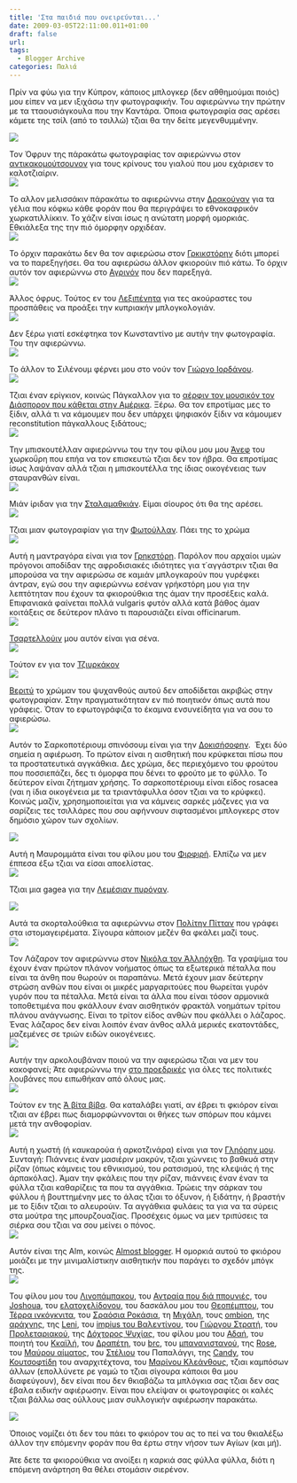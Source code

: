 ```yaml
---
title: 'Στα παιδιά που ονειρεύνται...'
date: 2009-03-05T22:11:00.011+01:00
draft: false
url: 
tags:
  - Blogger Archive
categories: Παλιά
---
```


  

Πρίν να φύω για την Κύπρον, κάποιος μπλογκερ (δεν αθθημούμαι ποιός) μου είπεν να μεν ιξιχάσω την φωτογραφικήν. Του αφιερώννω την πρώτην με τα τταουσιάγκουλα που την Καντάρα. Όποια φωτογραφία σας αρέσει κάμετε της τσίλ (από το τσιλλώ) τζιαι θα την δείτε μεγενθυμμένην.

  

[![](https://blogger.googleusercontent.com/img/b/R29vZ2xl/AVvXsEheacdwITyTFVCwyU-xwiBWIf3BrWK8FH9TlkueBZrCld83u9Jj2-BVWp-Qj99Uxqok9XyvDf48Cqzqv9yM3EIr5wpYBYDpejVneynHaZlN_hpd5_eoehKA3G2o-rP8MziP_eY0hsO78Qg/s400/DSCN7861.JPG)](https://blogger.googleusercontent.com/img/b/R29vZ2xl/AVvXsEheacdwITyTFVCwyU-xwiBWIf3BrWK8FH9TlkueBZrCld83u9Jj2-BVWp-Qj99Uxqok9XyvDf48Cqzqv9yM3EIr5wpYBYDpejVneynHaZlN_hpd5_eoehKA3G2o-rP8MziP_eY0hsO78Qg/s1600-h/DSCN7861.JPG)

Τον Όφρυν της πάρακάτω φωτογραφίας τον αφιερώννω στον [αντικακομούτσουνον](http://kakomoutsounos.blogspot.com/) για τους κρίνους του γιαλού που μου εχάρισεν το καλοτζιαίριν.  
[![](https://blogger.googleusercontent.com/img/b/R29vZ2xl/AVvXsEhhYQNfs339fqtqD8glmz27eO0QRjm94YSHb9dgve5e3_BYKuJvCshf3gvpvekQr8Sjwx3QRFrAd2I-Mn-c1Nqb32MwINTqVXj8YnRTw-ibpMxuozWplitxjldHyc254C42_3rR37Sfl0s/s400/DSCN8077.JPG)](https://blogger.googleusercontent.com/img/b/R29vZ2xl/AVvXsEhhYQNfs339fqtqD8glmz27eO0QRjm94YSHb9dgve5e3_BYKuJvCshf3gvpvekQr8Sjwx3QRFrAd2I-Mn-c1Nqb32MwINTqVXj8YnRTw-ibpMxuozWplitxjldHyc254C42_3rR37Sfl0s/s1600-h/DSCN8077.JPG)

  

Το αλλον μελισσάκιν πάρακάτω το αφιερώννω στην [Δρακούναν](http://drakouna.blogspot.com/) για τα γέλια που κόφκω κάθε φοράν που θα περιγράψει το εθνοκαφρικόν χωρκατιλλίκκιν. Το χάζιν είναι ίσως η ανώτατη μορφή ομορκιάς. Εθκιάλεξα της την πιό όμορφην ορχιδέαν.  
[![](https://blogger.googleusercontent.com/img/b/R29vZ2xl/AVvXsEjz861xjwWRVupwXTmrMxhKj6v8qmCOGRoURx1z2100ZdahucAEFS520enNW10LAenaVlg3Va1iyEh4Rv10djHq0UtJxMRMmFZCDs19F3FUR-2qqvEV4_6OqcYzD2k-VCUFvsRV16WlLM0/s400/DSCN8055.JPG)](https://blogger.googleusercontent.com/img/b/R29vZ2xl/AVvXsEjz861xjwWRVupwXTmrMxhKj6v8qmCOGRoURx1z2100ZdahucAEFS520enNW10LAenaVlg3Va1iyEh4Rv10djHq0UtJxMRMmFZCDs19F3FUR-2qqvEV4_6OqcYzD2k-VCUFvsRV16WlLM0/s1600-h/DSCN8055.JPG)

  

Το όρχιν παρακάτω δεν θα τον αφιερώσω στον [Γρκικστόρην](http://www.blogger.com/soulsandbodies.blogspot.com/) διότι μπορεί να το παρεξηγήσει. Θα του αφιερώσω άλλον φκιορούιν πιό κάτω. Το όρχιν αυτόν τον αφιερώννω στο [Αγρινόν](http://hlithioagrino.blogspot.com/) που δεν παρεξηγά.  
[![](https://blogger.googleusercontent.com/img/b/R29vZ2xl/AVvXsEgZzMkxSCkwqFlSxfAXFplRcT6Pf_xdKLP-EQ5ecBpCjpF4g6QJq6INrIciBd2ovkvZyz6tT_aKyrz7q8PoKznVnVmCZuVZytxHO6Xlqn_RmIw0YviUgkqYzgxaZhn8x2IFgLY-JW9cWZE/s400/DSCN7907.JPG)](https://blogger.googleusercontent.com/img/b/R29vZ2xl/AVvXsEgZzMkxSCkwqFlSxfAXFplRcT6Pf_xdKLP-EQ5ecBpCjpF4g6QJq6INrIciBd2ovkvZyz6tT_aKyrz7q8PoKznVnVmCZuVZytxHO6Xlqn_RmIw0YviUgkqYzgxaZhn8x2IFgLY-JW9cWZE/s1600-h/DSCN7907.JPG)

  

Άλλος όφρυς. Τούτος εν του [Λεξιπένητα](http://pousounefkopoupaeis.blogspot.com/) για τες ακούραστες του προσπάθεις να προάξει την κυπριακήν μπλογκολογιάν.  
[![](https://blogger.googleusercontent.com/img/b/R29vZ2xl/AVvXsEj5n-H_dMG5dHKv3nMbNWJOZk52uCuDVqMrJutGnITtQ0u5iCqFPPSRq3-MWhYyKezkBmP554v1cwBpc102deLSiBbYJ0u_EmsCdL_eCovIPZh3ODHdLINNCEDzl4PjxvX7AZV2HDHOHkk/s400/DSCN7891.JPG)](https://blogger.googleusercontent.com/img/b/R29vZ2xl/AVvXsEj5n-H_dMG5dHKv3nMbNWJOZk52uCuDVqMrJutGnITtQ0u5iCqFPPSRq3-MWhYyKezkBmP554v1cwBpc102deLSiBbYJ0u_EmsCdL_eCovIPZh3ODHdLINNCEDzl4PjxvX7AZV2HDHOHkk/s1600-h/DSCN7891.JPG)  

  

Δεν ξέρω γιατί εσκέφτηκα τον Κωνσταντίνο με αυτήν την φωτογραφία. Του την αφιερώννω.  
[![](https://blogger.googleusercontent.com/img/b/R29vZ2xl/AVvXsEgeJP4GuSyM3S1RzFt6mVayNhddCpkjoQzZK40VvGI7vunpljJzoOuITKJW6nYnLY8XN-bNMSHdTlNQhMHZIOPwFqE80dRp-efDCNjPQE7xzpi_xXOjXgwey9TGotKgeTtQadgzd9zbfn4/s400/DSCN7963.JPG)](https://blogger.googleusercontent.com/img/b/R29vZ2xl/AVvXsEgeJP4GuSyM3S1RzFt6mVayNhddCpkjoQzZK40VvGI7vunpljJzoOuITKJW6nYnLY8XN-bNMSHdTlNQhMHZIOPwFqE80dRp-efDCNjPQE7xzpi_xXOjXgwey9TGotKgeTtQadgzd9zbfn4/s1600-h/DSCN7963.JPG)

  

Το άλλον το Σιλένουμ φέρνει μου στο νούν τον [Γιώργο Ιορδάνου](http://www.iordanou.org/).  
[![](https://blogger.googleusercontent.com/img/b/R29vZ2xl/AVvXsEisG-nmDxkmlkVpH4JlS-rTDGwQzyA3sW4tWLDIkfU5hQH9MGP-IqSvDNhgIocKHmfEeMjXooMmwE4gQJi3Zv4nGvDNuKlYsLPEqFN20K4Qf8xhzvy8nM0poil7RvEmnnDDVBe_Q0UKOo4/s400/DSCN7962.JPG)](https://blogger.googleusercontent.com/img/b/R29vZ2xl/AVvXsEisG-nmDxkmlkVpH4JlS-rTDGwQzyA3sW4tWLDIkfU5hQH9MGP-IqSvDNhgIocKHmfEeMjXooMmwE4gQJi3Zv4nGvDNuKlYsLPEqFN20K4Qf8xhzvy8nM0poil7RvEmnnDDVBe_Q0UKOo4/s1600-h/DSCN7962.JPG)

  

Τζιαι έναν ερίγκιον, κοινώς Πάγκαλλον για το [αέρφιν τον μουσικόν τον Διάσπορον που κάθεται στην Αμέρικα](http://www.blogger.com/diasporos.blogspot.com/). Ξέρω. Θα τον επροτίμας μες το ξίδιν, αλλά τι να κάμουμεν που δεν υπάρχει ψηφιακόν ξίδιν να κάμουμεν reconstitution πάγκαλλους ξιδάτους;   
[![](https://blogger.googleusercontent.com/img/b/R29vZ2xl/AVvXsEgyspAYgpjvYKstx39sX2RA4iruTnVp_JIurwi2-JuQNTZ96evidxu0AackTR0EUXK0YQCij4CJysfZKhtNDI1CFakKba1Z7Hc-iwUCs8x7YUVlh3wYNvPxNKAHrGmLJdJhT7DC-QO4mIs/s400/DSCN8018.JPG)](https://blogger.googleusercontent.com/img/b/R29vZ2xl/AVvXsEgyspAYgpjvYKstx39sX2RA4iruTnVp_JIurwi2-JuQNTZ96evidxu0AackTR0EUXK0YQCij4CJysfZKhtNDI1CFakKba1Z7Hc-iwUCs8x7YUVlh3wYNvPxNKAHrGmLJdJhT7DC-QO4mIs/s1600-h/DSCN8018.JPG)

  

Την μπισκουτέλλαν αφιερώννω του την του φίλου μου μου [Άνεφ](http://aneforiwn.blogspot.com/) του χωρκοΰρη που επήα να τον επισκευτώ τζιαι δεν τον ήβρα. Θα επροτίμας ίσως λαψάναν αλλά τζιαι η μπισκουτέλλα της ίδιας οικογένειας των σταυρανθών είναι.  
[![](https://blogger.googleusercontent.com/img/b/R29vZ2xl/AVvXsEgh6K86bVLIo0_87kbIgQ_pGNZacp33eEJBT0DBJTwx2nCU1oVJvPTOBzLpBug0zCkPiGMN4pufzqWCaEE4ChPnHvyHNeE0WsnCifQ_DA9Nch0s857bvvFAFqb27_BeZaTVya7HLcX1BCg/s400/DSCN8113.JPG)](https://blogger.googleusercontent.com/img/b/R29vZ2xl/AVvXsEgh6K86bVLIo0_87kbIgQ_pGNZacp33eEJBT0DBJTwx2nCU1oVJvPTOBzLpBug0zCkPiGMN4pufzqWCaEE4ChPnHvyHNeE0WsnCifQ_DA9Nch0s857bvvFAFqb27_BeZaTVya7HLcX1BCg/s1600-h/DSCN8113.JPG)

  

Μιάν ίριδαν για την [Σταλαμαθκιάν](http://stalamatia.blogspot.com/). Είμαι σίουρος ότι θα της αρέσει.  
[![](https://blogger.googleusercontent.com/img/b/R29vZ2xl/AVvXsEhNDeevRZwu3kBAnsUjODMAR51Nqgr3ZPgRwlIi82trjBBdPJHFLbpyc3XOXycFopKCFSOdpXmVY7FMHkFY8C_dFMsCJXYJ1AxH8vsFpKpnRwL5o6Hhht1-oieHEtBQU9JOxdrQgxb28bQ/s400/DSCN8118.JPG)](https://blogger.googleusercontent.com/img/b/R29vZ2xl/AVvXsEhNDeevRZwu3kBAnsUjODMAR51Nqgr3ZPgRwlIi82trjBBdPJHFLbpyc3XOXycFopKCFSOdpXmVY7FMHkFY8C_dFMsCJXYJ1AxH8vsFpKpnRwL5o6Hhht1-oieHEtBQU9JOxdrQgxb28bQ/s1600-h/DSCN8118.JPG)  

  

Τζιαι μιαν φωτογραφίαν για την [Φωτούλλαν](http://fwtoulla.wordpress.com/). Πάει της το χρώμα  
[![](https://blogger.googleusercontent.com/img/b/R29vZ2xl/AVvXsEif5omd-D0snKI_aQm-SJuwBitpiqHKhf6r-eolBwg6EuuLTApCHnyVG4xgUL_NjV10r7VODdeEL_iba4Cn_bjkmjMZUUo4qNbkPAqhNosU_AUVc7Rlrp4EF61n3oOuA3HkpcHFlfU6nlc/s400/DSCN7928.JPG)](https://blogger.googleusercontent.com/img/b/R29vZ2xl/AVvXsEif5omd-D0snKI_aQm-SJuwBitpiqHKhf6r-eolBwg6EuuLTApCHnyVG4xgUL_NjV10r7VODdeEL_iba4Cn_bjkmjMZUUo4qNbkPAqhNosU_AUVc7Rlrp4EF61n3oOuA3HkpcHFlfU6nlc/s1600-h/DSCN7928.JPG)

  

Αυτή η μαντραγόρα είναι για τον [Γρηκστόρη](http://soulsandbodies.blogspot.com/). Παρόλον που αρχαίοι υμών πρόγονοι αποδίδαν της αφροδισιακές ιδιότητες για τ΄αγγάστριν τζιαι θα μπορούσα να την αφιερώσω σε καμιάν μπλογκαρούν που γυρέφκει άντραν, εγώ σου την αφιερώννω εσέναν γρήκστόρη μου για την λεπτότηταν που έχουν τα φκιορούθκια της άμαν την προσέξεις καλά. Επιφανιακά φαίνεται πολλά vulgaris φυτόν αλλά κατά βάθος άμαν κοιτάξεις σε δεύτερον πλάνο τι παρουσιάζει είναι οfficinarum.   
[![](https://blogger.googleusercontent.com/img/b/R29vZ2xl/AVvXsEjQWThYbiBtLKoigZ7NsAWWznGCHIpahH2SOPcfVwui37V4fNbeARYR0Pr_nPa3yIcnMdbKNzSW21ST_PQuN4HaXatHIVZXgMcWqBSiot3BLbM38saNjPitph9RSGZJa8qo5sVJNafZqhM/s400/DSCN8002.JPG)](https://blogger.googleusercontent.com/img/b/R29vZ2xl/AVvXsEjQWThYbiBtLKoigZ7NsAWWznGCHIpahH2SOPcfVwui37V4fNbeARYR0Pr_nPa3yIcnMdbKNzSW21ST_PQuN4HaXatHIVZXgMcWqBSiot3BLbM38saNjPitph9RSGZJa8qo5sVJNafZqhM/s1600-h/DSCN8002.JPG)

  

[Τσαρτελλούιν](http://www.blogger.com/tsartelloui.blogspot.com/) μου αυτόν είναι για σένα.   
[![](https://blogger.googleusercontent.com/img/b/R29vZ2xl/AVvXsEhKSodBrD1Eftv3_dXQA-aF6BLrze1FcDeWanfzES9a7tNqt7XbXyGwk93jzfGM_XAe_9GWhpu4-hfutvbahnR3oEmRw9JlhS3a7vije_Ue2sJ7Sj8Pi6hdMyrXKmYRP-rkoLgDXowPhoM/s400/DSCN7954.JPG)](https://blogger.googleusercontent.com/img/b/R29vZ2xl/AVvXsEhKSodBrD1Eftv3_dXQA-aF6BLrze1FcDeWanfzES9a7tNqt7XbXyGwk93jzfGM_XAe_9GWhpu4-hfutvbahnR3oEmRw9JlhS3a7vije_Ue2sJ7Sj8Pi6hdMyrXKmYRP-rkoLgDXowPhoM/s1600-h/DSCN7954.JPG)

  

Τούτον εν για τον [Τζιυρκάκον](http://www.blogger.com/eshie3i3i.blogspot.com/)  
[![](https://blogger.googleusercontent.com/img/b/R29vZ2xl/AVvXsEixr7DQOcsKTJJm0MbiZy-s5LtBYy0hs2OqSDw1hGbmAPtM_1lQdp9UK2Z4T9gC84Mx6m8sa9Ww64WXMZdtvIC98cG7erWISJugdtzPyPqHVGhhlvx74Q4BfEivh9UQpQRZpW9fHljsOs4/s400/DSCN7916.JPG)](https://blogger.googleusercontent.com/img/b/R29vZ2xl/AVvXsEixr7DQOcsKTJJm0MbiZy-s5LtBYy0hs2OqSDw1hGbmAPtM_1lQdp9UK2Z4T9gC84Mx6m8sa9Ww64WXMZdtvIC98cG7erWISJugdtzPyPqHVGhhlvx74Q4BfEivh9UQpQRZpW9fHljsOs4/s1600-h/DSCN7916.JPG)

  

[Βεριτύ](http://sensesmess.blogspot.com/) το χρώμαν του ψυχανθούς αυτού δεν αποδίδεται ακριβώς στην φωτογραφίαν. Στην πραγματικότηταν εν πιό ποιητικόν όπως αυτά που γράφεις. Όταν το εφωτογράφιζα το έκαμνα ενσυνείδητα για να σου το αφιερώσω.  
[![](https://blogger.googleusercontent.com/img/b/R29vZ2xl/AVvXsEgWl7I2MOV4bry2J6kAS9umZ79760JMC99RY2QmUJNIzHxVjAX1n8RYrlKTQgrclYVZNv41xD8OOD7-U77ZHPkCRieZvnOXurAMCVGpTlrPtDNFbmF1QViLx3Lr8B-o2XoXW49yAkqEn9k/s400/DSCN8091.JPG)](https://blogger.googleusercontent.com/img/b/R29vZ2xl/AVvXsEgWl7I2MOV4bry2J6kAS9umZ79760JMC99RY2QmUJNIzHxVjAX1n8RYrlKTQgrclYVZNv41xD8OOD7-U77ZHPkCRieZvnOXurAMCVGpTlrPtDNFbmF1QViLx3Lr8B-o2XoXW49yAkqEn9k/s1600-h/DSCN8091.JPG)

  

Αυτόν το Σαρκοποτέριουμ σπινόσουμ είναι για την [Δοκισήσοφην](http://kaitokefixanw.blogspot.com/).  Έχει δύο σημεία η αφιέρωση. Το πρώτον είναι η αισθητική που κρύφκεται πίσω που τα προστατευτικά αγγκάθκια. Δες χρώμα, δες περιεχόμενο του φρούτου που ποσσιεπάζει, δες τι όμορφα που δένει το φρούτο με το φύλλο. Το δεύτερον είναι ζήτημαν χρήσης. Το σαρκοποτέριουμ είναι είδος rosacea (ναι η ίδια οικογένεια με τα τριαντάφυλλα όσον τζιαι να το κρύφκει). Κοινώς μαζίν, χρησημοποιείται για να κάμνεις σαρκές μάζενες για να σαρίζεις τες τσιλλάρες που σου αφήννουν σιφτασμένοι μπλογκερς στον δημόσιο χώρον των σχολίων.

  
[![](https://blogger.googleusercontent.com/img/b/R29vZ2xl/AVvXsEipBtoAplXIH2teuegvbVmyA0RZUT8SsRkwpe4wP817-FE8yOXMsPwlZEaWh9ltEvvB7RVTtA89dX5ciL5sxPBVaRAWDxoJmJbvdcOOYaZUtpg8V8DxeFa32xULr_MQvVvBui23OjluC10/s400/DSCN8072.JPG)](https://blogger.googleusercontent.com/img/b/R29vZ2xl/AVvXsEipBtoAplXIH2teuegvbVmyA0RZUT8SsRkwpe4wP817-FE8yOXMsPwlZEaWh9ltEvvB7RVTtA89dX5ciL5sxPBVaRAWDxoJmJbvdcOOYaZUtpg8V8DxeFa32xULr_MQvVvBui23OjluC10/s1600-h/DSCN8072.JPG)

  

Αυτή η Μαυρομμάτα είναι του φίλου μου του [Φιρφιρή](http://xenihtikon.wordpress.com/). Ελπίζω να μεν έππεσα έξω τζιαι να είσαι αποελίστας.  
[![](https://blogger.googleusercontent.com/img/b/R29vZ2xl/AVvXsEhSBWNocmBXK8WDt0oGIamlo2lRXc1ri5iM2RIuImIJvuoQugGmVWAL6yqVwTTc8pANuCQ4wZCj2lTfytHAc1J9ZmVBGljqDee_2C8ly6aHE6dn0kdpULKgflL-AcowiQMyLrnplXHG_cE/s400/DSCN8066.JPG)](https://blogger.googleusercontent.com/img/b/R29vZ2xl/AVvXsEhSBWNocmBXK8WDt0oGIamlo2lRXc1ri5iM2RIuImIJvuoQugGmVWAL6yqVwTTc8pANuCQ4wZCj2lTfytHAc1J9ZmVBGljqDee_2C8ly6aHE6dn0kdpULKgflL-AcowiQMyLrnplXHG_cE/s1600-h/DSCN8066.JPG)

  

  

Τζιαι μια gagea για την [Λεμέσιαν πυρόγαν](http://www.blogger.com/lemesia.wordpress.com/).

  
[![](https://blogger.googleusercontent.com/img/b/R29vZ2xl/AVvXsEjKO2lujDV3_GSeOjDK5PlRBVk_D_s_lwZrXEHYRHghgG5-zKC7HXJHwfT5KSx4M6xnBHoBIRt_Q0XCeEc5s33oGX0BayM1mEkxOQdHYy27FQ8sqtXrsf37Tr3-NWrBAsJuGzWneqkjP3g/s400/DSCN7980.JPG)](https://blogger.googleusercontent.com/img/b/R29vZ2xl/AVvXsEjKO2lujDV3_GSeOjDK5PlRBVk_D_s_lwZrXEHYRHghgG5-zKC7HXJHwfT5KSx4M6xnBHoBIRt_Q0XCeEc5s33oGX0BayM1mEkxOQdHYy27FQ8sqtXrsf37Tr3-NWrBAsJuGzWneqkjP3g/s1600-h/DSCN7980.JPG)  
  
  

Αυτά τα σκορταλούθκια τα αφιερώννω στον [Πολίτην Πίτταν](http://politispittas.blogspot.com/) που γράφει στα ιστομαγειρέματα. Σίγουρα κάποιον μεζέν θα φκάλει μαζί τους.  
[![](https://blogger.googleusercontent.com/img/b/R29vZ2xl/AVvXsEjiCPD-YwDR7El9UNLv4OsCmVhfXNnwbzW-QvyZz4lP5LHbqsk9ryGCmUeIkQ21q_r0DglqCx-fMX0GylL04dym9oowl1r17fzyw9_6U2vmYA1fp1Y4nfiuKWvqPgAtjr9FsFpIOYQ8xJo/s400/DSCN8020.JPG)](https://blogger.googleusercontent.com/img/b/R29vZ2xl/AVvXsEjiCPD-YwDR7El9UNLv4OsCmVhfXNnwbzW-QvyZz4lP5LHbqsk9ryGCmUeIkQ21q_r0DglqCx-fMX0GylL04dym9oowl1r17fzyw9_6U2vmYA1fp1Y4nfiuKWvqPgAtjr9FsFpIOYQ8xJo/s1600-h/DSCN8020.JPG)

  

Τον Λάζαρον τον αφιερώννω στον [Νικόλα τον Άλληόχθη](http://www.allioxthi-reloaded.blogspot.com/). Τα γραψίμια του έχουν έναν πρώτον πλάνον νοήματος όπως τα εξωτερικά πέταλλα που είναι τα άνθη που θωρούν οι παραπάνω. Μετά έχουν μιαν δεύτερην στρώση ανθών που είναι οι μικρές μαργαριτούες που θωρείται γυρόν γυρόν που τα πέταλλα. Μετά είναι τα άλλα που είναι τόσον αρμονικά τοποθετιμένα που φκάλλουν έναν αισθητικόν φρακτάλ νοημάτων τρίτου πλάνου ανάγνωσης. Είναι το τρίτον είδος ανθών που φκάλλει ο λάζαρος. Ένας λάζαρος δεν είναι λοιπόν έναν άνθος αλλά μερικές εκατοντάδες, μαζεμένες σε τριών ειδών οικογένειες.  
[![](https://blogger.googleusercontent.com/img/b/R29vZ2xl/AVvXsEimLKtf2PzUElF5eDZ9Cbt6Lpv2C6bZ7OLIxReWmtcoLdZYSCzF2X4L4y4TMYULoqRelydUx6Y1MyJDcuHLsJGfcnynlamW2QII7hPwMiGjTsu3xBkrt-9x8FUVJ_TRgd3m6t5sjeR1xhc/s400/DSCN8015.JPG)](https://blogger.googleusercontent.com/img/b/R29vZ2xl/AVvXsEimLKtf2PzUElF5eDZ9Cbt6Lpv2C6bZ7OLIxReWmtcoLdZYSCzF2X4L4y4TMYULoqRelydUx6Y1MyJDcuHLsJGfcnynlamW2QII7hPwMiGjTsu3xBkrt-9x8FUVJ_TRgd3m6t5sjeR1xhc/s1600-h/DSCN8015.JPG)

  

Αυτήν την αρκολουβάναν ποιού να την αφιερώσω τζιαι να μεν του κακοφανεί; Άτε αφιερώννω την [στο προεδρικές](http://www.blogger.com/proedrikes.blogspot.com/) για όλες τες πολιτικές λουβάνες που ειπωθήκαν από όλους μας.  
[![](https://blogger.googleusercontent.com/img/b/R29vZ2xl/AVvXsEi43k3Ib_htz0rVl_SD-QkTptraEkA69TplNfWCX9GrepKlo-nn3ygesiG2VHw2JT0lE2X_VEeVMqeIgKwsH8o5H4OAHN4XOllKApq2pvhuYtlgX-jPx1EJboIggwVej4AU6K8u-8UorYU/s400/DSCN8021.JPG)](https://blogger.googleusercontent.com/img/b/R29vZ2xl/AVvXsEi43k3Ib_htz0rVl_SD-QkTptraEkA69TplNfWCX9GrepKlo-nn3ygesiG2VHw2JT0lE2X_VEeVMqeIgKwsH8o5H4OAHN4XOllKApq2pvhuYtlgX-jPx1EJboIggwVej4AU6K8u-8UorYU/s1600-h/DSCN8021.JPG)

  

Τούτον εν της [Ά βίτα βίβα](http://www.blogger.com/avidaviva.blogspot.com/). Θα καταλάβει γιατί, αν έβρει τι φκιόρον είναι τζιαι αν έβρει πως διαμορφώννονται οι θήκες των σπόρων που κάμνει μετά την ανθοφορίαν.  
[![](https://blogger.googleusercontent.com/img/b/R29vZ2xl/AVvXsEhvQvFeqlV972W6CKv4ktTuqiurwUGRgC2NIGsV1BdoNbGWAaPHlKGJqbVYzqGr7RCeHcuzLL3Obd5DPK5t4OTUtWimMmm1Wk1K2To0Lsuwc7Pnmj-5w5lH28QREt1sFxKxBaD4PKjGWoI/s400/DSCN7919.JPG)](https://blogger.googleusercontent.com/img/b/R29vZ2xl/AVvXsEhvQvFeqlV972W6CKv4ktTuqiurwUGRgC2NIGsV1BdoNbGWAaPHlKGJqbVYzqGr7RCeHcuzLL3Obd5DPK5t4OTUtWimMmm1Wk1K2To0Lsuwc7Pnmj-5w5lH28QREt1sFxKxBaD4PKjGWoI/s1600-h/DSCN7919.JPG)

  

Αυτή η χωστή (ή καυκαρούα ή αρκοτζινάρα) είναι για τον [Γληόρην μου](http://nekatomata.blogspot.com/). Συνταγή: Πιάννεις έναν μασιέριν μακρύν, τζιαι χώννεις το βαθκυά στην ρίζαν (όπως κάμνεις του εθνικισμού, του ρατσισμού, της κλεψιάς ή της άρπακόλας). Άμαν την φκάλεις που την ρίζαν, πιάννεις έναν έναν τα φύλλα τζιαι καθαρίζεις τα που τα αγγάθκια. Τρώεις την σάρκαν του φύλλου ή βουττημένην μες το άλας τζιαι το όξυνον, ή ξιδάτην, ή βραστήν με το ξίδιν τζιαι το αλευρούιν. Τα αγγάθκια φυλάεις τα για να τα σύρεις στα μούτρα της μπουρζουαζίας. Προσέχεις όμως να μεν τριπύσεις τα σιέρκα σου τζιαι να σου μείνει ο πόνος.  
[![](https://blogger.googleusercontent.com/img/b/R29vZ2xl/AVvXsEgf01I2HeHy4ifqivF6OLC41UlngoTrEQKda-Oz6RdULAQdT5Daj6gGdhBoFOTQcJgCSsqjt2jW6HPIA5pFECo7RG5TMmdh39Q7HBqa-cGc-gA6Wqbd6eq4B69yYwUJmO3GylKI6jqDUnE/s400/DSCN8033.JPG)](https://blogger.googleusercontent.com/img/b/R29vZ2xl/AVvXsEgf01I2HeHy4ifqivF6OLC41UlngoTrEQKda-Oz6RdULAQdT5Daj6gGdhBoFOTQcJgCSsqjt2jW6HPIA5pFECo7RG5TMmdh39Q7HBqa-cGc-gA6Wqbd6eq4B69yYwUJmO3GylKI6jqDUnE/s1600-h/DSCN8033.JPG)

  

Αυτόν είναι της Alm, κοινώς [Almost blogger](http://displacedmost.blogspot.com/). Η ομορκιά αυτού το φκιόρου μοιάζει με την μινιμαλίστικην αισθητικήν που παράγει το σχεδόν μπόγκ της.  
[![](https://blogger.googleusercontent.com/img/b/R29vZ2xl/AVvXsEgNHUlQXxLN-PWPqIJQRqMWTFBlJNxEcdcvfA1WkxYelyRjRIUOMQBlpc4NH4jwa2afthzwKk3ln5j62oyMVctSLoTz6PcuhgpMZApQJoIqFUvpxTdPHrC69iN26InLzFMd9k8JiyP9Da4/s400/DSCN8032.JPG)](https://blogger.googleusercontent.com/img/b/R29vZ2xl/AVvXsEgNHUlQXxLN-PWPqIJQRqMWTFBlJNxEcdcvfA1WkxYelyRjRIUOMQBlpc4NH4jwa2afthzwKk3ln5j62oyMVctSLoTz6PcuhgpMZApQJoIqFUvpxTdPHrC69iN26InLzFMd9k8JiyP9Da4/s1600-h/DSCN8032.JPG)  

Του φίλου μου του [Λινοπάμπακου](http://sirmastocomputer.blogspot.com/), του [Αντραία που διά ππουνιές](http://dj-vibrates.blogspot.com/), του [Joshoua](http://new.ledras.com/), του [ελατοχελίδονου](http://aniperthetosanaidiskoliai.blogspot.com/), του δασκάλου μου του [Θεοπέμπτου](http://theopemptou.blogspot.com/), του [Τέρρα ινκόγκνιτα](http://sovaindoorsasthou.blogspot.com/), του [Σραόσια Ροκάσια](http://www.blogger.com/sraosha.blogspot.com/), τη [Μιχάλη](http://www.blogger.com/mihalismihail.blogspot.com/), τους [ombion](http://www.blogger.com/ombion.blogspot.com/), της [αράχνης](http://arahni.blogspot.com/), της [Leni](http://atomiki-mou-energeia.blogspot.com/), του [impius του Βαλεντίνου](http://impius.blogspot.com/), του [Γιώργου Στρατή](http://blog.readcy.net/), του [Προλεταριακού](http://www.blogger.com/proletariakon.blogspot.com/), της [Δόχτορος Ψυχίας](http://psychia.wordpress.com/), του φίλου μου του [Αδαή](http://www.blogger.com/adais.blogspot.com/), του ποιητή του [Κκαϊλή](http://www.blogger.com/kkai-lee.blogspot.com/), του [Δραπέτη](http://www.blogger.com/drapetiscypreum.blogspot.com/), του [brc](http://www.blogger.com/brcyprus.blogspot.com/), του [μπανανιστανού](http://www.blogger.com/bananistanikachronika.blogspot.com/), της [Rose](http://www.blogger.com/bluerose-rose.blogspot.com/), του [Μαύρου αίματος](http://mavroaima.blogspot.com/), του [Στέλιου](http://spapalagi.blogspot.com/) του Παπαλάγγι, της [Candy](http://tiscandy.blogspot.com/), του [Κουτσοφτίδη](http://an-archi-a.blogspot.com/) του αναρχιτέχτονα, του [Μαρίνου Κλεάνθους](http://marinoskleanthous.blogspot.com/), τζιαι καμπόσων άλλων (επολλύνετε ρε γαμώ το τζιαι σίγουρα κάποιοι θα μου διαφεύγουν), δεν είναι που δεν θκιαβάζω τα μπλόγκια σας τζιαι δεν σας έβαλα ειδικήν αφιέρωσην. Είναι που ελείψαν οι φωτογραφίες οι καλές τζιαι βάλλω σας ούλλους μιαν συλλογικήν αφιέρωσην παρακάτω.  
  
[![](https://blogger.googleusercontent.com/img/b/R29vZ2xl/AVvXsEh5Rams_TguF_HGPQo35qwIphmKNt3zHdlWr6lE3r28tnXHu7cvM_EGN5dZtnq3cJfwkVc15QfGo1Xnibe_aXKgDazqOop3ziBUCX0rlFCZ4w8DwKZEZDUljTbnLsZyzbVV9Zf-FJMSHxQ/s400/DSCN7983.JPG)](https://blogger.googleusercontent.com/img/b/R29vZ2xl/AVvXsEh5Rams_TguF_HGPQo35qwIphmKNt3zHdlWr6lE3r28tnXHu7cvM_EGN5dZtnq3cJfwkVc15QfGo1Xnibe_aXKgDazqOop3ziBUCX0rlFCZ4w8DwKZEZDUljTbnLsZyzbVV9Zf-FJMSHxQ/s1600-h/DSCN7983.JPG)  
  

Όποιος νομίζει ότι δεν του πάει το φκιόρον του ας το πεί να του θκιαλέξω άλλον την επόμενην φοράν που θα έρτω στην νήσον των Αγίων (και μή).

  

Άτε δετε τα φκιορούθκια να ανοίξει η καρκιά σας φύλλα φύλλα, διότι η επόμενη ανάρτηση θα θέλει στομάσιν σιερένον.

